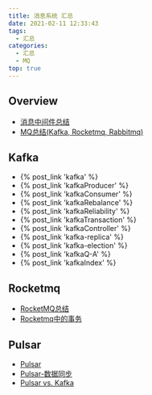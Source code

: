 ```yaml
---
title: 消息系统 汇总
date: 2021-02-11 12:33:43
tags:
  - 汇总
categories:
  - 汇总  
  - MQ
top: true    
---
```


<p></p>
<!-- more -->


## Overview  
+ [消息中间件总结](../../../../2016/04/19/mom/) 
+ [MQ总结(Kafka, Rocketmq, Rabbitmq)](../../../../2022/05/12/mqCompare/)      
  
## Kafka  
+ {% post_link 'kafka' %}
+ {% post_link 'kafkaProducer' %}
+ {% post_link 'kafkaConsumer' %}
+ {% post_link 'kafkaRebalance' %}
+ {% post_link 'kafkaReliability' %}
+ {% post_link 'kafkaTransaction' %}
+ {% post_link 'kafkaController' %}
+ {% post_link 'kafka-replica' %}
+ {% post_link 'kafka-election' %}
+ {% post_link 'kafkaQ-A' %}
+ {% post_link 'kafkaIndex' %}

## Rocketmq  
+ [RocketMQ总结](../../../../2019/06/18/mqRocketmq/) 
+ [Rocketmq中的事务](../../../../2020/08/12/mqRocketmqTransaction/)      
  
## Pulsar 
+ [Pulsar](../../../../2022/05/31/mqPulsar/)  
+ [Pulsar-数据同步](../../../../2022/06/18/mqPulsarSync/)      
+ [Pulsar vs. Kafka](../../../../2022/06/10/mqComparePulsarVsKafka/)      







